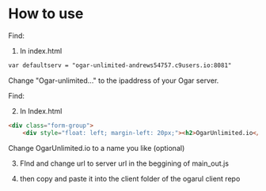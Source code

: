 # How to use
Find:


1. In index.html
```html
var defaultserv = "ogar-unlimited-andrews54757.c9users.io:8081"
```

Change "Ogar-unlimited..." to the ipaddress of your Ogar server.

Find:

2. In Index.html
```html
<div class="form-group">
    <div style="float: left; margin-left: 20px;"><h2>OgarUnlimited.io</h2></div>
```

Change OgarUnlimited.io to a name you like (optional)

3. FInd and change url to server url in the beggining of main_out.js

4. then copy and paste it into the client folder of the ogarul client repo
